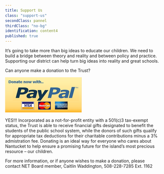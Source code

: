 ```yaml
---
title: Support Us
class: "support-us"
secondClass: pannel
thirdClass: "no-bg"
identification: content4
published: true
---
```


It’s going to take more than big ideas to educate our children.  We need to build a bridge between theory and reality and between policy and practice.  Supporting our district can help turn big ideas into reality and great schools.<br/>

<span class="bold">Can anyone make a donation to the Trust?</span><br/>

<a href="#" title="PayPal Donation Button" class="frontButton" id="payPalButton"><img src="/images/pay-pal-donate.png" alt="PayPal Button" /></a>


<span class="bold">YES!!!</span>
Incorporated as a not-for-profit entity with a 501(c)3 tax-exempt status, the Trust is able to receive financial gifts designated to benefit the students of the public school system, while the donors of such gifts qualify for appropriate tax deductions for their charitable contributions minus a 3% admistration fee. Donating is an ideal way for everyone who cares about Nantucket to help ensure a promising future for the island’s most precious resource – our children.<br/>

For more information, or if anyone wishes to make a donation, please contact NET Board member, Caitlin Waddington, 508-228-7285  Ext. 1162